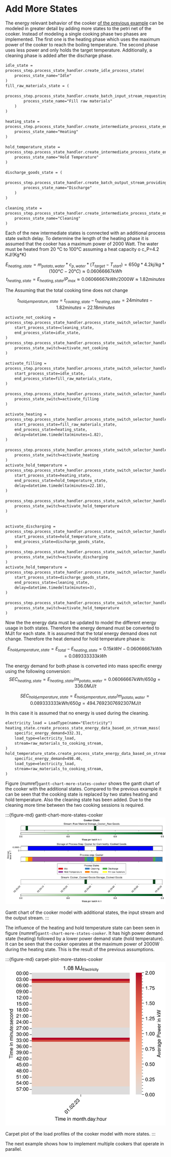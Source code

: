 # Add More States

The energy relevant behavior of the cooker [of the previous example](single_cooker_process_chain.md) can be modeled in greater detail by adding more states to the petri net of the cooker. Instead of modeling a single cooking phase two phases are implemented. The first one is the heating phase which uses the maximum power of the cooker to reach the boiling temperature. The second phase uses less power and only holds the target temperature. Additionally, a cleaning phase is added after the discharge phase. 

```
idle_state = process_step.process_state_handler.create_idle_process_state(
    process_state_name="Idle"
)
fill_raw_materials_state = (
    process_step.process_state_handler.create_batch_input_stream_requesting_state(
        process_state_name="Fill raw materials"
    )
)

heating_state = process_step.process_state_handler.create_intermediate_process_state_energy_based_on_stream_mass(
    process_state_name="Heating"
)

hold_temperature_state = process_step.process_state_handler.create_intermediate_process_state_energy_based_on_stream_mass(
    process_state_name="Hold Temperature"
)

discharge_goods_state = (
    process_step.process_state_handler.create_batch_output_stream_providing_state(
        process_state_name="Discharge"
    )
)

cleaning_state = process_step.process_state_handler.create_intermediate_process_state_energy_based_on_stream_mass(
    process_state_name="Cleaning"
)
```
Each of the new intermediate states is connected with an additional process state switch delay. To determine the length of the heating phase it is assumed that the cooker has a maximum power of 2000 Watt. The water must be heated from 20 °C to 100°C assuming a heat capacity o c_P=4.2 KJ/(Kg*K) 

$$
E_{heating, state} = m_{potato,water}*c_{p,water}*(T_{target}-T_{start})
=650 g *4.2kj/kg *(100°C-20°C)≈0.06066667kWh
$$
$$
t_{heating,state}=E_{heating, state}/P_{max}≈0.06066667kWh/2000W≈1.82 minutes
$$

The Assuming that the total cooking time does not change

$$
t_{hold_temperature,state}=t_{cooking, state}-t_{heating, state}=24 minutes -1.82 minutes= 22.18 minutes
$$

```
activate_not_cooking = process_step.process_state_handler.process_state_switch_selector_handler.process_state_switch_handler.create_process_state_switch_at_next_discrete_event(
    start_process_state=cleaning_state,
    end_process_state=idle_state,
)
process_step.process_state_handler.process_state_switch_selector_handler.create_single_choice_selector(
    process_state_switch=activate_not_cooking
)

activate_filling = process_step.process_state_handler.process_state_switch_selector_handler.process_state_switch_handler.create_process_state_switch_at_input_stream(
    start_process_state=idle_state,
    end_process_state=fill_raw_materials_state,
)

process_step.process_state_handler.process_state_switch_selector_handler.create_single_choice_selector(
    process_state_switch=activate_filling
)

activate_heating = process_step.process_state_handler.process_state_switch_selector_handler.process_state_switch_handler.create_process_state_switch_delay(
    start_process_state=fill_raw_materials_state,
    end_process_state=heating_state,
    delay=datetime.timedelta(minutes=1.82),
)

process_step.process_state_handler.process_state_switch_selector_handler.create_single_choice_selector(
    process_state_switch=activate_heating
)
activate_hold_temperature = process_step.process_state_handler.process_state_switch_selector_handler.process_state_switch_handler.create_process_state_switch_delay(
    start_process_state=heating_state,
    end_process_state=hold_temperature_state,
    delay=datetime.timedelta(minutes=22.18),
)

process_step.process_state_handler.process_state_switch_selector_handler.create_single_choice_selector(
    process_state_switch=activate_hold_temperature
)


activate_discharging = process_step.process_state_handler.process_state_switch_selector_handler.process_state_switch_handler.create_process_state_switch_at_output_stream(
    start_process_state=hold_temperature_state,
    end_process_state=discharge_goods_state,
)
process_step.process_state_handler.process_state_switch_selector_handler.create_single_choice_selector(
    process_state_switch=activate_discharging
)
activate_hold_temperature = process_step.process_state_handler.process_state_switch_selector_handler.process_state_switch_handler.create_process_state_switch_delay(
    start_process_state=discharge_goods_state,
    end_process_state=cleaning_state,
    delay=datetime.timedelta(minutes=3),
)

process_step.process_state_handler.process_state_switch_selector_handler.create_single_choice_selector(
    process_state_switch=activate_hold_temperature
)
```

Now the the energy data must be updated to model the different energy usage in both states. Therefore the energy demand must be converted to MJ/t for each state. It is assumed that the total energy demand does not change. Therefore the heat demand for hold temperature phase is:

$$
E_{hold_temperature, state} = E_{total}-E_{heating, state}= 0.15 kWH -0.06066667kWh= 0.089333333kWh
$$

The energy demand for both phase is converted into mass specific energy using the following conversion:
$$
SEC_{heating, state}=E_{heating, state}/m_{potato,water}=0.06066667kWh/650 g=336.0 MJ/t
$$

$$
SEC_{hold_temperature, state}=E_{hold_temperature, state}/m_{potato,water}=0.089333333kWh/650 g=494.7692307692307 MJ/t
$$

In this case it is assumed that no energy is used during the cleaning.

```
electricity_load = LoadType(name="Electricity")
heating_state.create_process_state_energy_data_based_on_stream_mass(
    specific_energy_demand=332.31,
    load_type=electricity_load,
    stream=raw_materials_to_cooking_stream,
)
hold_temperature_state.create_process_state_energy_data_based_on_stream_mass(
    specific_energy_demand=498.46,
    load_type=electricity_load,
    stream=raw_materials_to_cooking_stream,
)
```

Figure {numref}`gantt-chart-more-states-cooker` shows the gantt chart of the cooker with the additional states. Compared to the previous example
it can be seen that the cooking state is replaced by two states heating and hold temperature. Also the cleaning state has been added. Due to the cleaning more time between the two cooking sessions is required.


:::{figure-md} gantt-chart-more-states-cooker
<img src="./figures/2_tutorial/gantt_chart_cooker_more_states.png" >

Gantt chart of the cooker model with additional states, the input stream and the output stream.
:::


The influence of the heating and hold temperature state can been seen in figure {numref}`gantt-chart-more-states-cooker`. It has high power demand state (heating) followed by a lower power demand state (hold temperature). It can be seen that the cooker operates at the maximum power of 2000W during the heating state. This is the result of the previous assumptions.

:::{figure-md} carpet-plot-more-states-cooker
<img src="./figures/2_tutorial/carpet_plot_cooker_more_states.png" >

Carpet plot of the load profiles of the cooker model with more states.
:::
 
The next example shows how to implement multiple cookers that operate in parallel.

